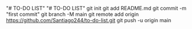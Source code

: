 "# TO-DO LIST" 
"# TO-DO LIST"  git init git add README.md git commit -m "first commit" git branch -M main git remote add origin https://github.com/Santiago244/to-do-list.git git push -u origin main
